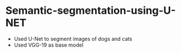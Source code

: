 # Semantic-segmentation-using-U-NET
<ul> 
<li> Used U-Net to segment images of dogs and cats </li>
<li> Used VGG-19 as base model </li>

</ul>
